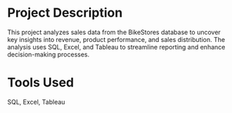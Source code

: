 # Project Description
This project analyzes sales data from the BikeStores database to uncover key insights into revenue, product performance, and sales distribution. The analysis uses SQL, Excel, and Tableau to streamline reporting and enhance decision-making processes.

# Tools Used
SQL, Excel, Tableau

